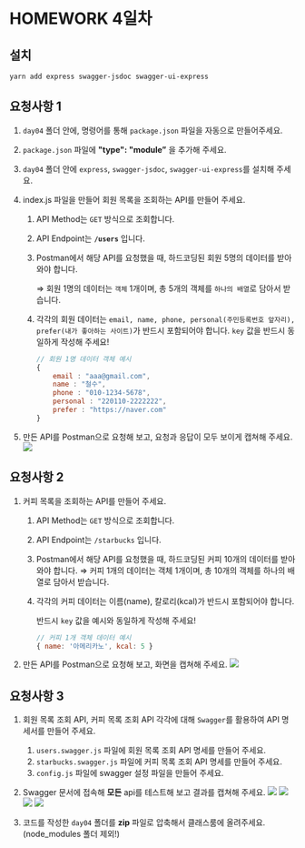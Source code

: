# HOMEWORK 4일차

## 설치
```
yarn add express swagger-jsdoc swagger-ui-express
```

## 요청사항 1
1. `day04` 폴더 안에, 명령어를 통해 `package.json` 파일을 자동으로 만들어주세요. 
2. `package.json` 파일에 **"type": "module”** 을 추가해 주세요.
3. `day04` 폴더 안에 `express`, `swagger-jsdoc`, `swagger-ui-express`를 설치해 주세요. 
4. index.js 파일을 만들어 회원 목록을 조회하는 API를 만들어 주세요.
    1. API Method는 `GET` 방식으로 조회합니다.
    2. API Endpoint는 **`/users`** 입니다.
    3. Postman에서 해당 API를 요청했을 때, 하드코딩된 회원 5명의 데이터를 받아와야 합니다.
        
        ⇒ 회원 1명의 데이터는 `객체` 1개이며,  총 5개의 객체를 `하나의 배열`로 담아서 받습니다.
        
    4. 각각의 회원 데이터는 `email, name, phone, personal(주민등록번호 앞자리), prefer(내가 좋아하는 사이트)`가 반드시 포함되어야 합니다. `key` 값을 반드시 동일하게 작성해 주세요!
        
        ```jsx
        // 회원 1명 데이터 객체 예시
        { 
        	email : "aaa@gmail.com", 
        	name : "철수",
        	phone : "010-1234-5678",
        	personal : "220110-2222222",
        	prefer : "https://naver.com"
        }
        ```
        
5. 만든 API를 Postman으로 요청해 보고, 요청과 응답이 모두 보이게 캡쳐해 주세요.
![](./file/postman_users.png)

## 요청사항 2
1. 커피 목록을 조회하는 API를 만들어 주세요.
    1. API Method는 `GET` 방식으로 조회합니다.
    2. API Endpoint는 `/starbucks` 입니다.
    3. Postman에서 해당 API를 요청했을 때, 하드코딩된 커피 10개의 데이터를 받아 와야 합니다.
    ⇒ 커피 1개의 데이터는 객체 1개이며,  총 10개의 객체를 하나의 배열로 담아서 받습니다.
    4. 각각의 커피 데이터는 이름(name), 칼로리(kcal)가 반드시 포함되어야 합니다. 
        
        반드시 `key` 값을 예시와 동일하게 작성해 주세요!
        
        ```jsx
        // 커피 1개 객체 데이터 예시
        { name: '아메리카노', kcal: 5 }
        ```
        
2. 만든 API를 Postman으로 요청해 보고, 화면을 캡쳐해 주세요.
![](./file/postman_starbucks.png)

## 요청사항 3
1. 회원 목록 조회 API, 커피 목록 조회 API 각각에 대해 `Swagger`를 활용하여 API 명세서를 만들어 주세요.
    1. `users.swagger.js` 파일에 회원 목록 조회 API 명세를 만들어 주세요. 
    2. `starbucks.swagger.js` 파일에 커피 목록 조회 API 명세를 만들어 주세요. 
    3. `config.js` 파일에 swagger 설정 파일을 만들어 주세요.
2. Swagger 문서에 접속해 **모든** api를 테스트해 보고 결과를 캡쳐해 주세요.
![](./file/swagger_users_before.png)
![](./file/swagger_users_after.png)
![](./file/swagger_starbucks_before.png)
![](./file/swagger_starbucks_after.png)
    
3.  코드를 작성한 `day04` 폴더를 **zip** 파일로 압축해서 클래스룸에 올려주세요. (node_modules 폴더 제외!)